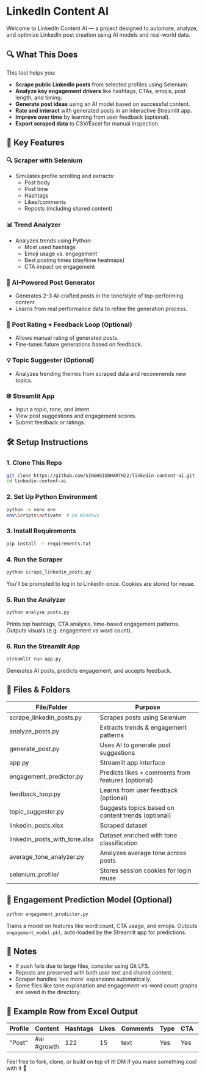 
# LinkedIn Content AI

Welcome to LinkedIn Content AI — a project designed to automate, analyze, and optimize LinkedIn post creation using AI models and real-world data.

## 🔍 What This Does

This tool helps you:

- **Scrape public LinkedIn posts** from selected profiles using Selenium.
- **Analyze key engagement drivers** like hashtags, CTAs, emojis, post length, and timing.
- **Generate post ideas** using an AI model based on successful content.
- **Rate and interact** with generated posts in an interactive Streamlit app.
- **Improve over time** by learning from user feedback (optional).
- **Export scraped data** to CSV/Excel for manual inspection.

## 🧠 Key Features

### 🔍 Scraper with Selenium
- Simulates profile scrolling and extracts:
  - Post body
  - Post time
  - Hashtags
  - Likes/comments
  - Reposts (including shared content)

### 📊 Trend Analyzer
- Analyzes trends using Python:
  - Most used hashtags
  - Emoji usage vs. engagement
  - Best posting times (day/time heatmaps)
  - CTA impact on engagement

### 🔧 AI-Powered Post Generator
- Generates 2-3 AI-crafted posts in the tone/style of top-performing content.
- Learns from real performance data to refine the generation process.

### 👀 Post Rating + Feedback Loop (Optional)
- Allows manual rating of generated posts.
- Fine-tunes future generations based on feedback.

### 💡 Topic Suggester (Optional)
- Analyzes trending themes from scraped data and recommends new topics.

### 🌐 Streamlit App
- Input a topic, tone, and intent.
- View post suggestions and engagement scores.
- Submit feedback or ratings.

## 🛠️ Setup Instructions

### 1. Clone This Repo

```bash
git clone https://github.com/SINGHSIDDHARTH22/linkedin-content-ai.git
cd linkedin-content-ai
```

### 2. Set Up Python Environment

```bash
python -m venv env
env\Scripts\activate  # On Windows
```

### 3. Install Requirements

```bash
pip install -r requirements.txt
```

### 4. Run the Scraper

```bash
python scrape_linkedin_posts.py
```

You’ll be prompted to log in to LinkedIn once. Cookies are stored for reuse.

### 5. Run the Analyzer

```bash
python analyze_posts.py
```

Prints top hashtags, CTA analysis, time-based engagement patterns. Outputs visuals (e.g. engagement vs word count).

### 6. Run the Streamlit App

```bash
streamlit run app.py
```

Generates AI posts, predicts engagement, and accepts feedback.

## 📂 Files & Folders

| File/Folder                          | Purpose                                         |
| ------------------------------------- | ----------------------------------------------- |
| scrape_linkedin_posts.py             | Scrapes posts using Selenium                    |
| analyze_posts.py                     | Extracts trends & engagement patterns           |
| generate_post.py                     | Uses AI to generate post suggestions           |
| app.py                               | Streamlit app interface                        |
| engagement_predictor.py              | Predicts likes + comments from features (optional) |
| feedback_loop.py                     | Learns from user feedback (optional)           |
| topic_suggester.py                   | Suggests topics based on content trends (optional) |
| linkedin_posts.xlsx                  | Scraped dataset                                 |
| linkedin_posts_with_tone.xlsx        | Dataset enriched with tone classification       |
| average_tone_analyzer.py             | Analyzes average tone across posts             |
| selenium_profile/                    | Stores session cookies for login reuse         |

## 🔹 Engagement Prediction Model (Optional)

```bash
python engagement_predictor.py
```

Trains a model on features like word count, CTA usage, and emojis. Outputs `engagement_model.pkl`, auto-loaded by the Streamlit app for predictions.

## 💼 Notes

- If push fails due to large files, consider using Git LFS.
- Reposts are preserved with both user text and shared content.
- Scraper handles 'see more' expansions automatically.
- Some files like tone explanation and engagement-vs-word count graphs are saved in the directory.

## 📃 Example Row from Excel Output

| Profile     | Content | Hashtags | Likes | Comments | Type | CTA  | Emoji | URL |
|-------------|---------|----------|-------|----------|------|------|-------|-----|
| "Post"      | #ai #growth | 122 | 15 | text | Yes  | Yes   |       |

Feel free to fork, clone, or build on top of it! DM if you make something cool with it 🚀
